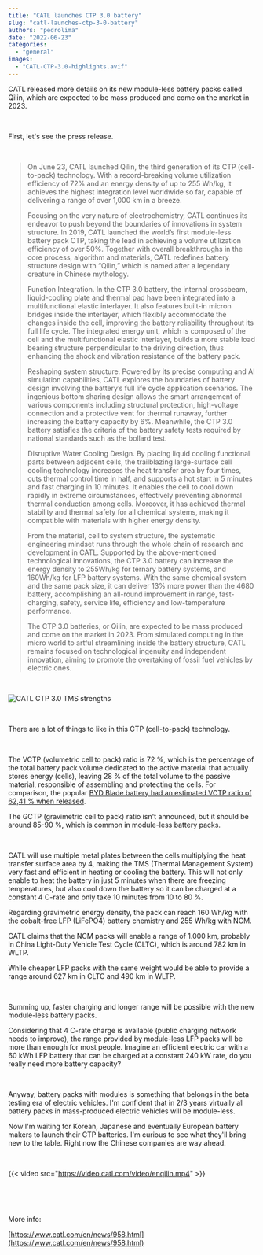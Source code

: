 ```yaml
---
title: "CATL launches CTP 3.0 battery"
slug: "catl-launches-ctp-3-0-battery"
authors: "pedrolima"
date: "2022-06-23"
categories: 
  - "general"
images: 
  - "CATL-CTP-3.0-highlights.avif"
---
```


CATL released more details on its new module-less battery packs called Qilin, which are expected to be mass produced and come on the market in 2023.

 

First, let's see the press release.

 

> On June 23, CATL launched Qilin, the third generation of its CTP (cell-to-pack) technology. With a record-breaking volume utilization efficiency of 72% and an energy density of up to 255 Wh/kg, it achieves the highest integration level worldwide so far, capable of delivering a range of over 1,000 km in a breeze.
> 
> Focusing on the very nature of electrochemistry, CATL continues its endeavor to push beyond the boundaries of innovations in system structure. In 2019, CATL launched the world’s first module-less battery pack CTP, taking the lead in achieving a volume utilization efficiency of over 50%. Together with overall breakthroughs in the core process, algorithm and materials, CATL redefines battery structure design with “Qilin,” which is named after a legendary creature in Chinese mythology.
> 
> Function Integration. In the CTP 3.0 battery, the internal crossbeam, liquid-cooling plate and thermal pad have been integrated into a multifunctional elastic interlayer. It also features built-in micron bridges inside the interlayer, which flexibly accommodate the changes inside the cell, improving the battery reliability throughout its full life cycle. The integrated energy unit, which is composed of the cell and the multifunctional elastic interlayer, builds a more stable load bearing structure perpendicular to the driving direction, thus enhancing the shock and vibration resistance of the battery pack.
> 
> Reshaping system structure. Powered by its precise computing and AI simulation capabilities, CATL explores the boundaries of battery design involving the battery’s full life cycle application scenarios. The ingenious bottom sharing design allows the smart arrangement of various components including structural protection, high-voltage connection and a protective vent for thermal runaway, further increasing the battery capacity by 6%. Meanwhile, the CTP 3.0 battery satisfies the criteria of the battery safety tests required by national standards such as the bollard test.
> 
> Disruptive Water Cooling Design. By placing liquid cooling functional parts between adjacent cells, the trailblazing large-surface cell cooling technology increases the heat transfer area by four times, cuts thermal control time in half, and supports a hot start in 5 minutes and fast charging in 10 minutes. It enables the cell to cool down rapidly in extreme circumstances, effectively preventing abnormal thermal conduction among cells. Moreover, it has achieved thermal stability and thermal safety for all chemical systems, making it compatible with materials with higher energy density.
> 
> From the material, cell to system structure, the systematic engineering mindset runs through the whole chain of research and development in CATL. Supported by the above-mentioned technological innovations, the CTP 3.0 battery can increase the energy density to 255Wh/kg for ternary battery systems, and 160Wh/kg for LFP battery systems. With the same chemical system and the same pack size, it can deliver 13% more power than the 4680 battery, accomplishing an all-round improvement in range, fast-charging, safety, service life, efficiency and low-temperature performance.
> 
> The CTP 3.0 batteries, or Qilin, are expected to be mass produced and come on the market in 2023. From simulated computing in the micro world to artful streamlining inside the battery structure, CATL remains focused on technological ingenuity and independent innovation, aiming to promote the overtaking of fossil fuel vehicles by electric ones.

 

![CATL CTP 3.0 TMS strengths](images/CATL-CTP-3.0-TMS-strengths.avif)

 

There are a lot of things to like in this CTP (cell-to-pack) technology.

 

The VCTP (volumetric cell to pack) ratio is 72 %, which is the percentage of the total battery pack volume dedicated to the active material that actually stores energy (cells), leaving 28 % of the total volume to the passive material, responsible of assembling and protecting the cells. For comparison, the popular [BYD Blade battery had an estimated VCTP ratio of 62,41 % when released](/2020/05/26/byd-blade-prismatic-battery-cell-specs-possibilities/).

The GCTP (gravimetric cell to pack) ratio isn't announced, but it should be around 85-90 %, which is common in module-less battery packs.

 

CATL will use multiple metal plates between the cells multiplying the heat transfer surface area by 4, making the TMS (Thermal Management System) very fast and efficient in heating or cooling the battery. This will not only enable to heat the battery in just 5 minutes when there are freezing temperatures, but also cool down the battery so it can be charged at a constant 4 C-rate and only take 10 minutes from 10 to 80 %.

Regarding gravimetric energy density, the pack can reach 160 Wh/kg with the cobalt-free LFP (LiFePO4) battery chemistry and 255 Wh/kg with NCM.

CATL claims that the NCM packs will enable a range of 1.000 km, probably in China Light-Duty Vehicle Test Cycle (CLTC), which is around 782 km in WLTP.

While cheaper LFP packs with the same weight would be able to provide a range around 627 km in CLTC and 490 km in WLTP.

 

Summing up, faster charging and longer range will be possible with the new module-less battery packs.

Considering that 4 C-rate charge is available (public charging network needs to improve), the range provided by module-less LFP packs will be more than enough for most people. Imagine an efficient electric car with a 60 kWh LFP battery that can be charged at a constant 240 kW rate, do you really need more battery capacity?

 

Anyway, battery packs with modules is something that belongs in the beta testing era of electric vehicles. I'm confident that in 2/3 years virtually all battery packs in mass-produced electric vehicles will be module-less.

Now I'm waiting for Korean, Japanese and eventually European battery makers to launch their CTP batteries. I'm curious to see what they'll bring new to the table. Right now the Chinese companies are way ahead.

 

{{< video src="https://video.catl.com/video/enqilin.mp4" >}}

 

 

More info:

[https://www.catl.com/en/news/958.html](https://www.catl.com/en/news/958.html)
